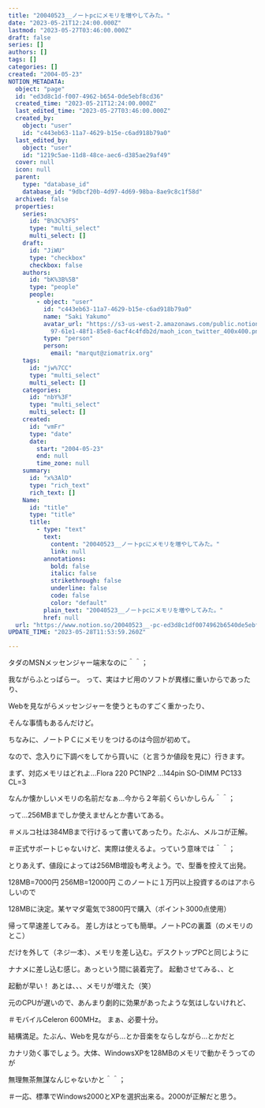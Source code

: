 ```yaml
---
title: "20040523__ノートpcにメモリを増やしてみた。"
date: "2023-05-21T12:24:00.000Z"
lastmod: "2023-05-27T03:46:00.000Z"
draft: false
series: []
authors: []
tags: []
categories: []
created: "2004-05-23"
NOTION_METADATA:
  object: "page"
  id: "ed3d8c1d-f007-4962-b654-0de5ebf8cd36"
  created_time: "2023-05-21T12:24:00.000Z"
  last_edited_time: "2023-05-27T03:46:00.000Z"
  created_by:
    object: "user"
    id: "c443eb63-11a7-4629-b15e-c6ad918b79a0"
  last_edited_by:
    object: "user"
    id: "1219c5ae-11d8-48ce-aec6-d385ae29af49"
  cover: null
  icon: null
  parent:
    type: "database_id"
    database_id: "9dbcf20b-4d97-4d69-98ba-8ae9c8c1f58d"
  archived: false
  properties:
    series:
      id: "B%3C%3FS"
      type: "multi_select"
      multi_select: []
    draft:
      id: "JiWU"
      type: "checkbox"
      checkbox: false
    authors:
      id: "bK%3B%5B"
      type: "people"
      people:
        - object: "user"
          id: "c443eb63-11a7-4629-b15e-c6ad918b79a0"
          name: "Saki Yakumo"
          avatar_url: "https://s3-us-west-2.amazonaws.com/public.notion-static.com/3ad1c4\
            97-61e1-48f1-85e8-6acf4c4fdb2d/maoh_icon_twitter_400x400.png"
          type: "person"
          person:
            email: "marqut@ziomatrix.org"
    tags:
      id: "jw%7CC"
      type: "multi_select"
      multi_select: []
    categories:
      id: "nbY%3F"
      type: "multi_select"
      multi_select: []
    created:
      id: "vmFr"
      type: "date"
      date:
        start: "2004-05-23"
        end: null
        time_zone: null
    summary:
      id: "x%3AlD"
      type: "rich_text"
      rich_text: []
    Name:
      id: "title"
      type: "title"
      title:
        - type: "text"
          text:
            content: "20040523__ノートpcにメモリを増やしてみた。"
            link: null
          annotations:
            bold: false
            italic: false
            strikethrough: false
            underline: false
            code: false
            color: "default"
          plain_text: "20040523__ノートpcにメモリを増やしてみた。"
          href: null
  url: "https://www.notion.so/20040523__-pc-ed3d8c1df0074962b6540de5ebf8cd36"
UPDATE_TIME: "2023-05-28T11:53:59.260Z"

---
```

<link rel="stylesheet" href="https://cdn.jsdelivr.net/npm/katex@0.16.2/dist/katex.min.css" integrity="sha384-bYdxxUwYipFNohQlHt0bjN/LCpueqWz13HufFEV1SUatKs1cm4L6fFgCi1jT643X" crossorigin="anonymous">


タダのMSNメッセンジャー端末なのに＾＾；


我ながらふとっぱらー。 って、実はナビ用のソフトが異様に重いからであったり、


Webを見ながらメッセンジャーを使うとものすごく重かったり、


そんな事情もあるんだけど。


ちなみに、ノートＰＣにメモリをつけるのは今回が初めて。


なので、念入りに下調べをしてから買いに（と言うか値段を見に）行きます。


まず、対応メモリはどれよ…Flora 220 PC1NP2 …144pin SO-DIMM PC133 CL=3


なんか懐かしいメモリの名前だなぁ…今から２年前くらいかしらん＾＾；


って…256MBまでしか使えませんとか書いてある。


＃メルコ社は384MBまで行けるって書いてあったり。たぶん、メルコが正解。


＃正式サポートじゃないけど、実際は使えるよ。っていう意味では＾＾；


とりあえず、値段によっては256MB増設も考えよう。で、型番を控えて出発。


128MB=7000円 256MB=12000円 このノートに１万円以上投資するのはアホらしいので


128MBに決定。某ヤマダ電気で3800円で購入（ポイント3000点使用）


帰って早速差してみる。 差し方はとっても簡単。ノートPCの裏蓋（のメモリのとこ）


だけを外して（ネジ一本）、メモリを差し込む。デスクトップPCと同じように


ナナメに差し込む感じ。あっという間に装着完了。 起動させてみる、、と


起動が早い！ あとは、、、メモリが増えた（笑）


元のCPUが遅いので、あんまり劇的に効果があったような気はしないけれど、


＃モバイルCeleron 600MHz。 まぁ、必要十分。


結構満足。たぶん、Webを見ながら…とか音楽をならしながら…とかだと


カナリ効く事でしょう。大体、WindowsXPを128MBのメモリで動かそうってのが


無理無茶無謀なんじゃないかと＾＾；


＃一応、標準でWindows2000とXPを選択出来る。2000が正解だと思う。


